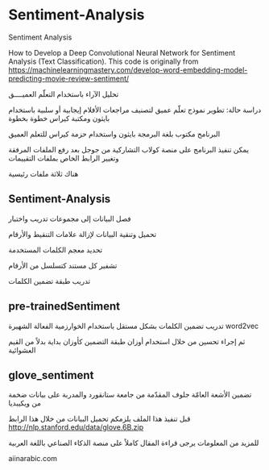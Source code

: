 # Sentiment-Analysis
Sentiment Analysis

How to Develop a Deep Convolutional Neural Network for Sentiment Analysis (Text Classification). This code is originally from https://machinelearningmastery.com/develop-word-embedding-model-predicting-movie-review-sentiment/

تحليل الآراء باستخدام التعلّم العميــــق

دراسة حالة: تطوير نموذج تعلّم عميق لتصنيف مراجعات الأفلام إيجابية أو سلبية باستخدام بايثون ومكتبة كيراس خطوة بخطوة


البرنامج مكتوب بلغة البرمجة بايثون واستخدام حزمة كيراس للتعلم العميق

يمكن تنفيذ البرنامج على منصة كولاب التشاركية من جوجل بعد رفع الملفات المرفقة وتغيير الرابط الخاص بملفات التقييمات

هناك ثلاثة ملفات رئيسية  

Sentiment-Analysis
------------------

 فصل البيانات إلى مجموعات تدريب واختبار
 
 تحميل وتنقية البيانات لإزالة علامات التنقيط والأرقام
 
 تحديد معجم الكلمات المستخدمة
 
 تشفير كل مستند كتسلسل من الأرقام

 تدريب طبقة تضمين الكلمات
 
 

 pre-trainedSentiment
 --------------------
 
تدريب تضمين الكلمات بشكل مستقل باستخدام الخوارزمية الفعالة الشهيرة word2vec

ثم إجراء تحسين من خلال  استخدام أوزان طبقة التضمين كأوزان بداية بدلاً من القيم العشوائية 

glove_sentiment
---------------

تضمين الأشعة العامّة  جلوف المقدّمة من جامعة ستانقورد والمدربة على بيانات ضخمة من ويكيبديا 

قبل تنفيذ هذا الملف يلزمكم تحميل البيانات من خلال هذا الرابط 
http://nlp.stanford.edu/data/glove.6B.zip

 
للمزيد من المعلومات يرجى قراءة المقال كاملاً على منصة الذكاء الصناعي باللغة العربية

aiinarabic.com
